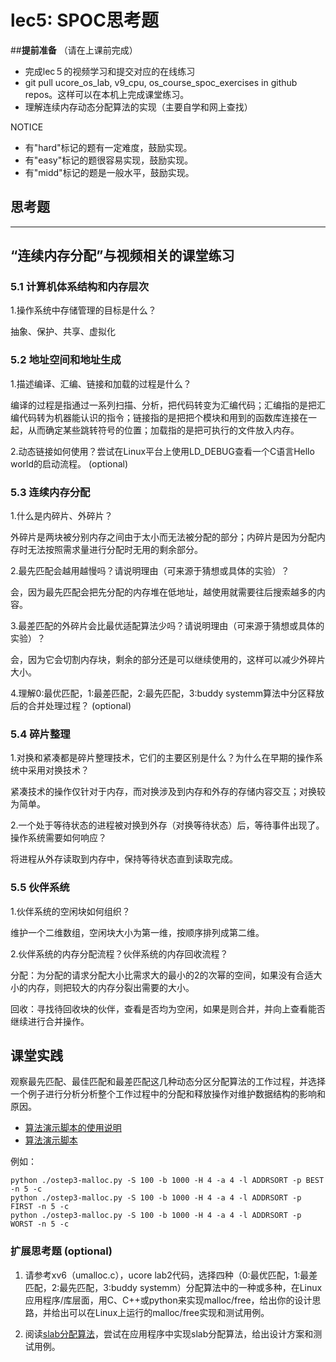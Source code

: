 # lec5: SPOC思考题

##**提前准备**
（请在上课前完成）

- 完成lec５的视频学习和提交对应的在线练习
- git pull ucore_os_lab, v9_cpu, os_course_spoc_exercises in github repos。这样可以在本机上完成课堂练习。
- 理解连续内存动态分配算法的实现（主要自学和网上查找）

NOTICE
- 有"hard"标记的题有一定难度，鼓励实现。
- 有"easy"标记的题很容易实现，鼓励实现。
- 有"midd"标记的题是一般水平，鼓励实现。


## 思考题
---

## “连续内存分配”与视频相关的课堂练习

### 5.1 计算机体系结构和内存层次

1.操作系统中存储管理的目标是什么？

抽象、保护、共享、虚拟化


### 5.2 地址空间和地址生成
1.描述编译、汇编、链接和加载的过程是什么？

编译的过程是指通过一系列扫描、分析，把代码转变为汇编代码；汇编指的是把汇编代码转为机器能认识的指令；链接指的是把把个模块和用到的函数库连接在一起，从而确定某些跳转符号的位置；加载指的是把可执行的文件放入内存。



2.动态链接如何使用？尝试在Linux平台上使用LD_DEBUG查看一个C语言Hello world的启动流程。  (optional)



### 5.3 连续内存分配
1.什么是内碎片、外碎片？

外碎片是两块被分别内存之间由于太小而无法被分配的部分；内碎片是因为分配内存时无法按照需求量进行分配时无用的剩余部分。

2.最先匹配会越用越慢吗？请说明理由（可来源于猜想或具体的实验）？

会，因为最先匹配会把先分配的内存堆在低地址，越使用就需要往后搜索越多的内容。

3.最差匹配的外碎片会比最优适配算法少吗？请说明理由（可来源于猜想或具体的实验）？

会，因为它会切割内存块，剩余的部分还是可以继续使用的，这样可以减少外碎片大小。

4.理解0:最优匹配，1:最差匹配，2:最先匹配，3:buddy systemm算法中分区释放后的合并处理过程？ (optional)


### 5.4 碎片整理
1.对换和紧凑都是碎片整理技术，它们的主要区别是什么？为什么在早期的操作系统中采用对换技术？  

紧凑技术的操作仅针对于内存，而对换涉及到内存和外存的存储内容交互；对换较为简单。

2.一个处于等待状态的进程被对换到外存（对换等待状态）后，等待事件出现了。操作系统需要如何响应？

将进程从外存读取到内存中，保持等待状态直到读取完成。

### 5.5 伙伴系统
1.伙伴系统的空闲块如何组织？

维护一个二维数组，空闲块大小为第一维，按顺序排列成第二维。

2.伙伴系统的内存分配流程？伙伴系统的内存回收流程？

分配：为分配的请求分配大小比需求大的最小的2的次幂的空间，如果没有合适大小的内存，则把较大的内存分裂出需要的大小。

回收：寻找待回收块的伙伴，查看是否均为空闲，如果是则合并，并向上查看能否继续进行合并操作。

## 课堂实践

观察最先匹配、最佳匹配和最差匹配这几种动态分区分配算法的工作过程，并选择一个例子进行分析分析整个工作过程中的分配和释放操作对维护数据结构的影响和原因。

  * [算法演示脚本的使用说明](https://github.com/chyyuu/os_tutorial_lab/blob/master/ostep/ostep3-malloc.md)
  * [算法演示脚本](https://github.com/chyyuu/os_tutorial_lab/blob/master/ostep/ostep3-malloc.py)

例如：
```
python ./ostep3-malloc.py -S 100 -b 1000 -H 4 -a 4 -l ADDRSORT -p BEST -n 5 -c
python ./ostep3-malloc.py -S 100 -b 1000 -H 4 -a 4 -l ADDRSORT -p FIRST -n 5 -c
python ./ostep3-malloc.py -S 100 -b 1000 -H 4 -a 4 -l ADDRSORT -p WORST -n 5 -c
```

### 扩展思考题 (optional)

1. 请参考xv6（umalloc.c），ucore lab2代码，选择四种（0:最优匹配，1:最差匹配，2:最先匹配，3:buddy systemm）分配算法中的一种或多种，在Linux应用程序/库层面，用C、C++或python来实现malloc/free，给出你的设计思路，并给出可以在Linux上运行的malloc/free实现和测试用例。


2. 阅读[slab分配算法](http://en.wikipedia.org/wiki/Slab_allocation)，尝试在应用程序中实现slab分配算法，给出设计方案和测试用例。
